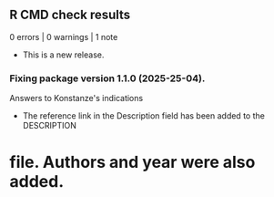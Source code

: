 ## R CMD check results

0 errors | 0 warnings | 1 note

* This is a new release.

### Fixing package version 1.1.0 (2025-25-04).

Answers to Konstanze's indications 

* The reference link in the Description field has been added to the DESCRIPTION 
# file. Authors and year were also added.

